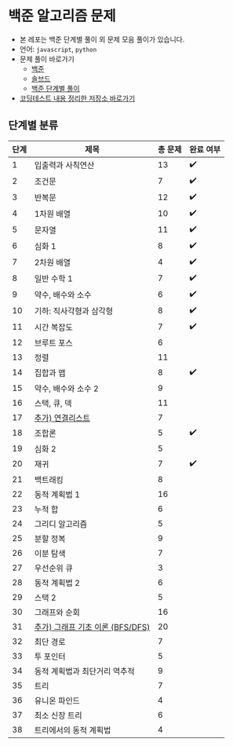 # 백준 알고리즘 문제

- 본 레포는 백준 단계별 풀이 외 문제 모음 풀이가 있습니다.
- 언어: `javascript`, `python`
- 문제 풀이 바로가기
  - [백준](https://www.acmicpc.net/)
  - [솔브드](https://solved.ac/)
  - [백준 단계별 풀이](https://www.acmicpc.net/step)
- [코딩테스트 내용 정리한 저장소 바로가기](https://github.com/devellybutton/CodingTest-Javascript)

## 단계별 분류

| 단계 | 제목                                                                            | 총 문제 | 완료 여부 |
| ---- | ------------------------------------------------------------------------------- | ------- | --------- |
| 1    | 입출력과 사칙연산                                                               | 13      | ✔️        |
| 2    | 조건문                                                                          | 7       | ✔️        |
| 3    | 반복문                                                                          | 12      | ✔️        |
| 4    | 1차원 배열                                                                      | 10      | ✔️        |
| 5    | 문자열                                                                          | 11      | ✔️        |
| 6    | 심화 1                                                                          | 8       | ✔️        |
| 7    | 2차원 배열                                                                      | 4       | ✔️        |
| 8    | 일반 수학 1                                                                     | 7       | ✔️        |
| 9    | 약수, 배수와 소수                                                               | 6       |    ✔️       |
| 10   | 기하: 직사각형과 삼각형                                                         | 8       |        ✔️   |
| 11   | 시간 복잡도                                                                     | 7       | ✔️        |
| 12   | 브루트 포스                                                                     | 6       |           |
| 13   | 정렬                                                                            | 11      |           |
| 14   | 집합과 맵                                                                       | 8       | ✔️        |
| 15   | 약수, 배수와 소수 2                                                             | 9       |           |
| 16   | 스택, 큐, 덱                                                                    | 11      |           |
| 17   | [추가) 연결리스트](https://www.acmicpc.net/workbook/view/1066)                  | 7       |           |
| 18   | 조합론                                                                          | 5       | ✔️        |
| 19   | 심화 2                                                                          | 5       |           |
| 20   | 재귀                                                                            | 7       | ✔️        |
| 21   | 백트래킹                                                                        | 8       |           |
| 22   | 동적 계획법 1                                                                   | 16      |           |
| 23   | 누적 합                                                                         | 6       |           |
| 24   | 그리디 알고리즘                                                                 | 5       |           |
| 25   | 분할 정복                                                                       | 9       |           |
| 26   | 이분 탐색                                                                       | 7       |           |
| 27   | 우선순위 큐                                                                     | 3       |           |
| 28   | 동적 계획법 2                                                                   | 6       |           |
| 29   | 스택 2                                                                          | 5       |           |
| 30   | 그래프와 순회                                                                   | 16      |           |
| 31   | [추가) 그래프 기초 이론 (BFS/DFS)](https://www.acmicpc.net/workbook/view/21598) | 20      |           |
| 32   | 최단 경로                                                                       | 7       |           |
| 33   | 투 포인터                                                                       | 5       |           |
| 34   | 동적 계획법과 최단거리 역추적                                                   | 9       |           |
| 35   | 트리                                                                            | 7       |           |
| 36   | 유니온 파인드                                                                   | 4       |           |
| 37   | 최소 신장 트리                                                                  | 6       |           |
| 38   | 트리에서의 동적 계획법                                                          | 4       |           |
